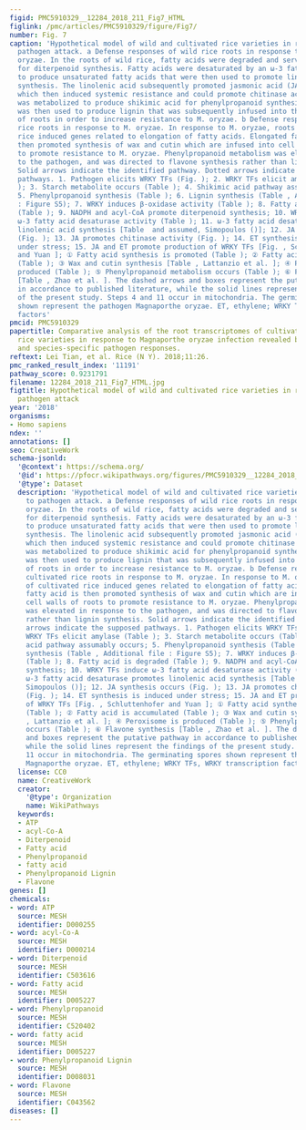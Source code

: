 ```yaml
---
figid: PMC5910329__12284_2018_211_Fig7_HTML
figlink: /pmc/articles/PMC5910329/figure/Fig7/
number: Fig. 7
caption: 'Hypothetical model of wild and cultivated rice varieties in response to
  pathogen attack. a Defense responses of wild rice roots in response to Magnaporthe
  oryzae. In the roots of wild rice, fatty acids were degraded and served as precursors
  for diterpenoid synthesis. Fatty acids were desaturated by an ω-3 fatty acid desaturase
  to produce unsaturated fatty acids that were then used to promote linolenic acid
  synthesis. The linolenic acid subsequently promoted jasmonic acid (JA) synthesis
  which then induced systemic resistance and could promote chitinase activity. Starch
  was metabolized to produce shikimic acid for phenylpropanoid synthesis. The phenylpropanoid
  was then used to produce lignin that was subsequently infused into the cell walls
  of roots in order to increase resistance to M. oryzae. b Defense responses of cultivated
  rice roots in response to M. oryzae. In response to M. oryzae, roots of cultivated
  rice induced genes related to elongation of fatty acids. Elongated fatty acid is
  then promoted synthesis of wax and cutin which are infused into cell walls of roots
  to promote resistance to M. oryzae. Phenylpropanoid metabolism was elevated in response
  to the pathogen, and was directed to flavone synthesis rather than lignin synthesis.
  Solid arrows indicate the identified pathway. Dotted arrows indicate the supposed
  pathways. 1. Pathogen elicits WRKY TFs (Fig. ); 2. WRKY TFs elicit amylase (Table
  ); 3. Starch metabolite occurs (Table ); 4. Shikimic acid pathway assumably occurs;
  5. Phenylpropanoid synthesis (Table ); 6. Lignin synthesis (Table , Additional file
  : Figure S5); 7. WRKY induces β-oxidase activity (Table ); 8. Fatty acid is degraded
  (Table ); 9. NADPH and acyl-CoA promote diterpenoid synthesis; 10. WRKY TFs induce
  ω-3 fatty acid desaturase activity (Table ); 11. ω-3 fatty acid desaturase promotes
  linolenic acid synthesis [Table  and assumed, Simopoulos ()]; 12. JA synthesis occurs
  (Fig. ); 13. JA promotes chitinase activity (Fig. ); 14. ET synthesis is induced
  under stress; 15. JA and ET promote production of WRKY TFs [Fig. , Schluttenhofer
  and Yuan ]; ① Fatty acid synthesis is promoted (Table ); ② Fatty acid is accumulated
  (Table ); ③ Wax and cutin synthesis [Table , Lattanzio et al. ]; ④ Peroxisome is
  produced (Table ); ⑤ Phenylpropanoid metabolism occurs (Table ); ⑥ Flavone synthesis
  [Table , Zhao et al. ]. The dashed arrows and boxes represent the putative pathway
  in accordance to published literature, while the solid lines represent the findings
  of the present study. Steps 4 and 11 occur in mitochondria. The germinating spores
  shown represent the pathogen Magnaporthe oryzae. ET, ethylene; WRKY TFs, WRKY transcription
  factors'
pmcid: PMC5910329
papertitle: Comparative analysis of the root transcriptomes of cultivated and wild
  rice varieties in response to Magnaporthe oryzae infection revealed both common
  and species-specific pathogen responses.
reftext: Lei Tian, et al. Rice (N Y). 2018;11:26.
pmc_ranked_result_index: '11191'
pathway_score: 0.9231791
filename: 12284_2018_211_Fig7_HTML.jpg
figtitle: Hypothetical model of wild and cultivated rice varieties in response to
  pathogen attack
year: '2018'
organisms:
- Homo sapiens
ndex: ''
annotations: []
seo: CreativeWork
schema-jsonld:
  '@context': https://schema.org/
  '@id': https://pfocr.wikipathways.org/figures/PMC5910329__12284_2018_211_Fig7_HTML.html
  '@type': Dataset
  description: 'Hypothetical model of wild and cultivated rice varieties in response
    to pathogen attack. a Defense responses of wild rice roots in response to Magnaporthe
    oryzae. In the roots of wild rice, fatty acids were degraded and served as precursors
    for diterpenoid synthesis. Fatty acids were desaturated by an ω-3 fatty acid desaturase
    to produce unsaturated fatty acids that were then used to promote linolenic acid
    synthesis. The linolenic acid subsequently promoted jasmonic acid (JA) synthesis
    which then induced systemic resistance and could promote chitinase activity. Starch
    was metabolized to produce shikimic acid for phenylpropanoid synthesis. The phenylpropanoid
    was then used to produce lignin that was subsequently infused into the cell walls
    of roots in order to increase resistance to M. oryzae. b Defense responses of
    cultivated rice roots in response to M. oryzae. In response to M. oryzae, roots
    of cultivated rice induced genes related to elongation of fatty acids. Elongated
    fatty acid is then promoted synthesis of wax and cutin which are infused into
    cell walls of roots to promote resistance to M. oryzae. Phenylpropanoid metabolism
    was elevated in response to the pathogen, and was directed to flavone synthesis
    rather than lignin synthesis. Solid arrows indicate the identified pathway. Dotted
    arrows indicate the supposed pathways. 1. Pathogen elicits WRKY TFs (Fig. ); 2.
    WRKY TFs elicit amylase (Table ); 3. Starch metabolite occurs (Table ); 4. Shikimic
    acid pathway assumably occurs; 5. Phenylpropanoid synthesis (Table ); 6. Lignin
    synthesis (Table , Additional file : Figure S5); 7. WRKY induces β-oxidase activity
    (Table ); 8. Fatty acid is degraded (Table ); 9. NADPH and acyl-CoA promote diterpenoid
    synthesis; 10. WRKY TFs induce ω-3 fatty acid desaturase activity (Table ); 11.
    ω-3 fatty acid desaturase promotes linolenic acid synthesis [Table  and assumed,
    Simopoulos ()]; 12. JA synthesis occurs (Fig. ); 13. JA promotes chitinase activity
    (Fig. ); 14. ET synthesis is induced under stress; 15. JA and ET promote production
    of WRKY TFs [Fig. , Schluttenhofer and Yuan ]; ① Fatty acid synthesis is promoted
    (Table ); ② Fatty acid is accumulated (Table ); ③ Wax and cutin synthesis [Table
    , Lattanzio et al. ]; ④ Peroxisome is produced (Table ); ⑤ Phenylpropanoid metabolism
    occurs (Table ); ⑥ Flavone synthesis [Table , Zhao et al. ]. The dashed arrows
    and boxes represent the putative pathway in accordance to published literature,
    while the solid lines represent the findings of the present study. Steps 4 and
    11 occur in mitochondria. The germinating spores shown represent the pathogen
    Magnaporthe oryzae. ET, ethylene; WRKY TFs, WRKY transcription factors'
  license: CC0
  name: CreativeWork
  creator:
    '@type': Organization
    name: WikiPathways
  keywords:
  - ATP
  - acyl-Co-A
  - Diterpenoid
  - Fatty acid
  - Phenylpropanoid
  - fatty acid
  - Phenylpropanoid Lignin
  - Flavone
genes: []
chemicals:
- word: ATP
  source: MESH
  identifier: D000255
- word: acyl-Co-A
  source: MESH
  identifier: D000214
- word: Diterpenoid
  source: MESH
  identifier: C503616
- word: Fatty acid
  source: MESH
  identifier: D005227
- word: Phenylpropanoid
  source: MESH
  identifier: C520402
- word: fatty acid
  source: MESH
  identifier: D005227
- word: Phenylpropanoid Lignin
  source: MESH
  identifier: D008031
- word: Flavone
  source: MESH
  identifier: C043562
diseases: []
---
```

